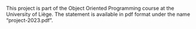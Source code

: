 This project is part of the Object Oriented Programming course at the University of Liège. The statement is available in pdf format under the name “project-2023.pdf”.
